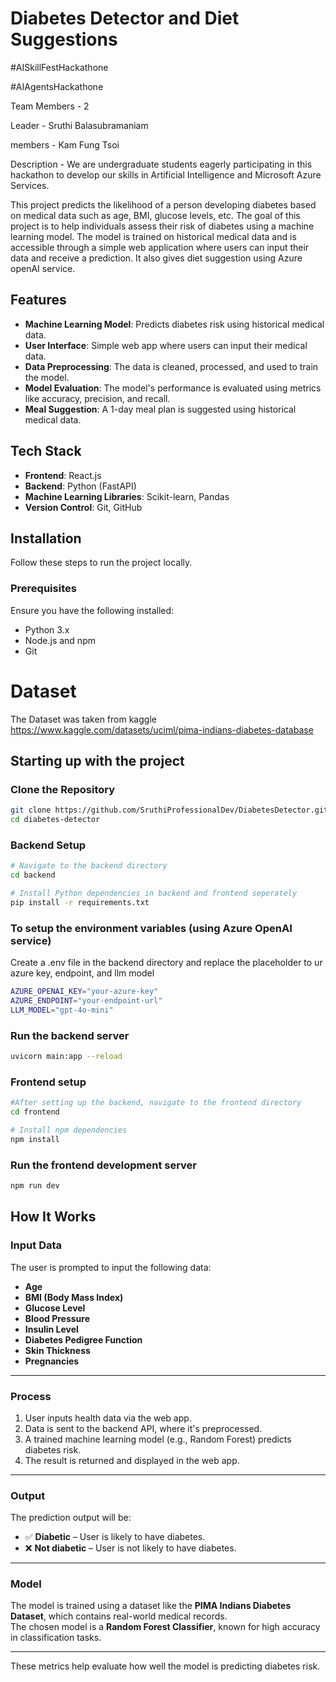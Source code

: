 # Diabetes Detector and Diet Suggestions

#AISkillFestHackathone

#AIAgentsHackathone

Team Members - 2

Leader - Sruthi Balasubramaniam

members - Kam Fung Tsoi

Description - We are undergraduate students eagerly participating in this hackathon to develop our skills in Artificial Intelligence and Microsoft Azure Services.


This project predicts the likelihood of a person developing diabetes based on medical data such as age, BMI, glucose levels, etc. The goal of this project is to help individuals assess their risk of diabetes using a machine learning model. The model is trained on historical medical data and is accessible through a simple web application where users can input their data and receive a prediction. It also gives diet suggestion using Azure openAI service.

## Features

- **Machine Learning Model**: Predicts diabetes risk using historical medical data.
- **User Interface**: Simple web app where users can input their medical data.
- **Data Preprocessing**: The data is cleaned, processed, and used to train the model.
- **Model Evaluation**: The model's performance is evaluated using metrics like accuracy, precision, and recall.
- **Meal Suggestion**: A 1-day meal plan is suggested using historical medical data.

## Tech Stack

- **Frontend**: React.js
- **Backend**: Python (FastAPI)
- **Machine Learning Libraries**: Scikit-learn, Pandas
- **Version Control**: Git, GitHub


## Installation

Follow these steps to run the project locally.

### Prerequisites

Ensure you have the following installed:
- Python 3.x
- Node.js and npm
- Git

# Dataset
The Dataset was taken from kaggle
https://www.kaggle.com/datasets/uciml/pima-indians-diabetes-database

## Starting up with the project

### Clone the Repository

```bash
git clone https://github.com/SruthiProfessionalDev/DiabetesDetector.git
cd diabetes-detector
```

### Backend Setup

```bash
# Navigate to the backend directory
cd backend

# Install Python dependencies in backend and frontend seperately
pip install -r requirements.txt
```

### To setup the environment variables (using Azure OpenAI service)

Create a .env file in the backend directory and replace the placeholder to ur azure key, endpoint, and llm model

```bash
AZURE_OPENAI_KEY="your-azure-key"
AZURE_ENDPOINT="your-endpoint-url"
LLM_MODEL="gpt-4o-mini"
```

### Run the backend server

```bash
uvicorn main:app --reload
```

### Frontend setup

```bash
#After setting up the backend, navigate to the frontend directory
cd frontend

# Install npm dependencies
npm install
```

### Run the frontend development server

```bash
npm run dev
```

## How It Works

### Input Data

The user is prompted to input the following data:

- **Age**
- **BMI (Body Mass Index)**
- **Glucose Level**
- **Blood Pressure**
- **Insulin Level**
- **Diabetes Pedigree Function**
- **Skin Thickness**
- **Pregnancies**

---

### Process

1. User inputs health data via the web app.
2. Data is sent to the backend API, where it's preprocessed.
3. A trained machine learning model (e.g., Random Forest) predicts diabetes risk.
4. The result is returned and displayed in the web app.

---

### Output

The prediction output will be:

- ✅ **Diabetic** – User is likely to have diabetes.
- ❌ **Not diabetic** – User is not likely to have diabetes.

---

### Model

The model is trained using a dataset like the **PIMA Indians Diabetes Dataset**, which contains real-world medical records.  
The chosen model is a **Random Forest Classifier**, known for high accuracy in classification tasks.

---

These metrics help evaluate how well the model is predicting diabetes risk.

